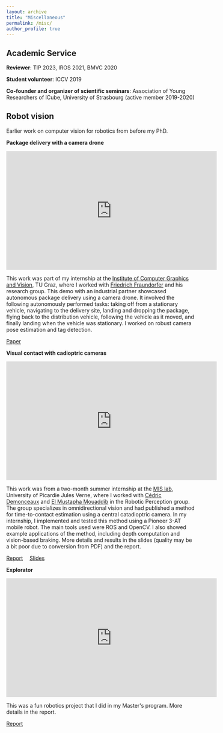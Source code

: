 ```yaml
---
layout: archive
title: "Miscellaneous"
permalink: /misc/
author_profile: true
---
```


## Academic Service

**Reviewer**: TIP 2023, IROS 2021, BMVC 2020  

**Student volunteer**: ICCV 2019  

**Co-founder and organizer of scientific seminars**: Association of Young Researchers of ICube, University of Strasbourg (active member 2019-2020)   


## Robot vision

Earlier work on computer vision for robotics from before my PhD.

**Package delivery with a camera drone**  

<iframe width="560" height="315" src="https://www.youtube.com/embed/bxM6dls2wuo" frameborder="0" allow="accelerometer; autoplay; clipboard-write; encrypted-media; gyroscope; picture-in-picture" allowfullscreen></iframe>    
  
This work was part of my internship at the [Institute of Computer Graphics and Vision](https://www.tugraz.at/institute/icg/home/), TU Graz, where I worked with [Friedrich Fraundorfer](https://www.tugraz.at/institute/icg/research/team-fraundorfer/people/friedrich-fraundorfer/) and his research group. This demo with an industrial partner showcased autonomous package delivery using a camera drone. It involved the following autonomously performed tasks: taking off from a stationary vehicle, navigating to the delivery site, landing and dropping the package, flying back to the distribution vehicle, following the vehicle as it moved, and finally landing when the vehicle was stationary. I worked on robust camera pose estimation and tag detection.  
  
[Paper](https://graz.elsevierpure.com/en/publications/package-delivery-experiments-with-a-camera-drone)


**Visual contact with cadioptric cameras**

<iframe src="https://drive.google.com/file/d/15TfjvueRHcyqLvz3zdAiU60KdjgFEIKi/preview" width="560" height="315" frameborder="0" allow="accelerometer; autoplay; encrypted-media; gyroscope; picture-in-picture" allowfullscreen></iframe>  
  
This work was from a two-month summer internship at the [MIS lab](https://www.mis.u-picardie.fr), University of Picardie Jules Verne, where I worked with [Cédric Demonceaux](https://sites.google.com/view/cedricdemonceaux/home) and [El Mustapha Mouaddib](https://home.mis.u-picardie.fr/~mouaddib/index.php?page=accueil) in the Robotic Perception group. The group specializes in omnidirectional vision and had published a method for time-to-contact estimation using a central catadioptric camera. In my internship, I implemented and tested this method using a Pioneer 3-AT mobile robot. The main tools used were ROS and OpenCV. I also showed example applications of the method, including depth computation and vision-based braking. More details and results in the slides (quality may be a bit poor due to conversion from PDF) and the report.  
  
[Report](/files/Publications/VisualContact_Report.pdf) <span style="display: inline-block; width: 10px;"></span> [Slides](https://docs.google.com/presentation/d/1c3bOevwVjbf8PJqQAFYKfqNDCrETQdBFC3qn7KOI7lY/edit?usp=sharing)  


**Explorator**  
  
<iframe width="560" height="315" src="https://www.youtube.com/embed/ZcCxXC5oHmk" frameborder="0" allow="accelerometer; autoplay; clipboard-write; encrypted-media; gyroscope; picture-in-picture" allowfullscreen></iframe>    

This was a fun robotics project that I did in my Master's program. More details in the report. 

[Report](/files/Publications/Explorator_Report.pdf)



